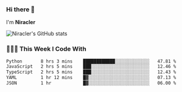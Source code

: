### Hi there 👋

I'm **Niracler**

![Niracler's GitHub stats](https://github-readme-stats.vercel.app/api?username=Niracler&show_icons=true)


### 👨🏻‍💻 This Week I Code With

<!--START_SECTION:waka-->

```txt
Python       8 hrs 3 mins    ████████████░░░░░░░░░░░░░   47.81 %
JavaScript   2 hrs 5 mins    ███░░░░░░░░░░░░░░░░░░░░░░   12.46 %
TypeScript   2 hrs 5 mins    ███░░░░░░░░░░░░░░░░░░░░░░   12.43 %
YAML         1 hr 12 mins    █▓░░░░░░░░░░░░░░░░░░░░░░░   07.13 %
JSON         1 hr            █▓░░░░░░░░░░░░░░░░░░░░░░░   06.00 %
```

<!--END_SECTION:waka-->
